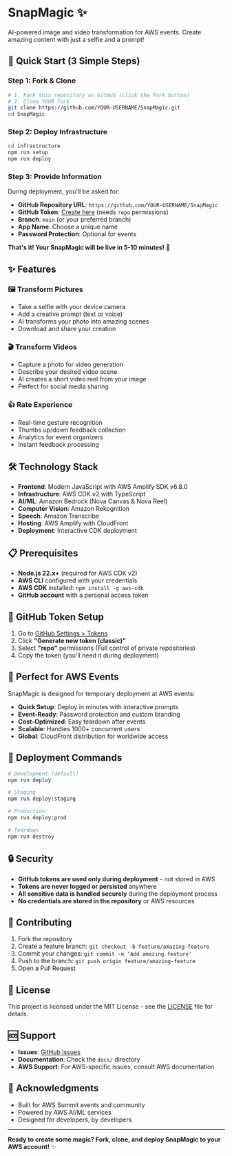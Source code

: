 # SnapMagic ✨

AI-powered image and video transformation for AWS events. Create amazing content with just a selfie and a prompt!

## 🚀 Quick Start (3 Simple Steps)

### Step 1: Fork & Clone
```bash
# 1. Fork this repository on GitHub (click the Fork button)
# 2. Clone YOUR fork
git clone https://github.com/YOUR-USERNAME/SnapMagic.git
cd SnapMagic
```

### Step 2: Deploy Infrastructure
```bash
cd infrastructure
npm run setup
npm run deploy
```

### Step 3: Provide Information
During deployment, you'll be asked for:
- **GitHub Repository URL**: `https://github.com/YOUR-USERNAME/SnapMagic`
- **GitHub Token**: [Create here](https://github.com/settings/tokens) (needs `repo` permissions)
- **Branch**: `main` (or your preferred branch)
- **App Name**: Choose a unique name
- **Password Protection**: Optional for events

**That's it! Your SnapMagic will be live in 5-10 minutes!** 🎉

## ✨ Features

### 🖼️ Transform Pictures
- Take a selfie with your device camera
- Add a creative prompt (text or voice)
- AI transforms your photo into amazing scenes
- Download and share your creation

### 🎬 Transform Videos
- Capture a photo for video generation
- Describe your desired video scene
- AI creates a short video reel from your image
- Perfect for social media sharing

### 👍 Rate Experience
- Real-time gesture recognition
- Thumbs up/down feedback collection
- Analytics for event organizers
- Instant feedback processing

## 🛠️ Technology Stack

- **Frontend**: Modern JavaScript with AWS Amplify SDK v6.8.0
- **Infrastructure**: AWS CDK v2 with TypeScript
- **AI/ML**: Amazon Bedrock (Nova Canvas & Nova Reel)
- **Computer Vision**: Amazon Rekognition
- **Speech**: Amazon Transcribe
- **Hosting**: AWS Amplify with CloudFront
- **Deployment**: Interactive CDK deployment

## 📋 Prerequisites

- **Node.js 22.x+** (required for AWS CDK v2)
- **AWS CLI** configured with your credentials
- **AWS CDK** installed: `npm install -g aws-cdk`
- **GitHub account** with a personal access token

## 🔑 GitHub Token Setup

1. Go to [GitHub Settings > Tokens](https://github.com/settings/tokens)
2. Click **"Generate new token (classic)"**
3. Select **"repo"** permissions (Full control of private repositories)
4. Copy the token (you'll need it during deployment)

## 🎯 Perfect for AWS Events

SnapMagic is designed for temporary deployment at AWS events:

- **Quick Setup**: Deploy in minutes with interactive prompts
- **Event-Ready**: Password protection and custom branding
- **Cost-Optimized**: Easy teardown after events
- **Scalable**: Handles 1000+ concurrent users
- **Global**: CloudFront distribution for worldwide access

## 🚀 Deployment Commands

```bash
# Development (default)
npm run deploy

# Staging
npm run deploy:staging

# Production
npm run deploy:prod

# Teardown
npm run destroy
```

## 🔒 Security

- **GitHub tokens are used only during deployment** - not stored in AWS
- **Tokens are never logged or persisted** anywhere
- **All sensitive data is handled securely** during the deployment process
- **No credentials are stored in the repository** or AWS resources

## 🤝 Contributing

1. Fork the repository
2. Create a feature branch: `git checkout -b feature/amazing-feature`
3. Commit your changes: `git commit -m 'Add amazing feature'`
4. Push to the branch: `git push origin feature/amazing-feature`
5. Open a Pull Request

## 📄 License

This project is licensed under the MIT License - see the [LICENSE](LICENSE) file for details.

## 🆘 Support

- **Issues**: [GitHub Issues](https://github.com/snapmagictest/SnapMagic/issues)
- **Documentation**: Check the `docs/` directory
- **AWS Support**: For AWS-specific issues, consult AWS documentation

## 🎉 Acknowledgments

- Built for AWS Summit events and community
- Powered by AWS AI/ML services
- Designed for developers, by developers

---

**Ready to create some magic? Fork, clone, and deploy SnapMagic to your AWS account!** ✨
